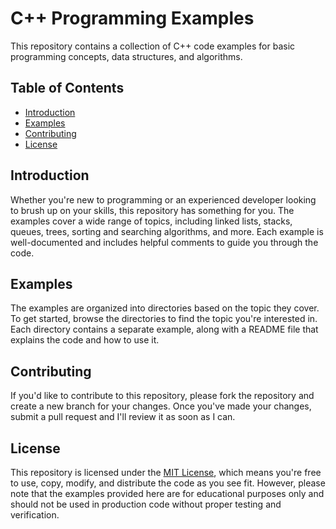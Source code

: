 # C++ Programming Examples

This repository contains a collection of C++ code examples for basic programming concepts, data structures, and algorithms.

## Table of Contents

- [Introduction](#introduction)
- [Examples](#examples)
- [Contributing](#contributing)
- [License](#license)

## Introduction

Whether you're new to programming or an experienced developer looking to brush up on your skills, this repository has something for you. The examples cover a wide range of topics, including linked lists, stacks, queues, trees, sorting and searching algorithms, and more. Each example is well-documented and includes helpful comments to guide you through the code.

## Examples

The examples are organized into directories based on the topic they cover. To get started, browse the directories to find the topic you're interested in. Each directory contains a separate example, along with a README file that explains the code and how to use it.

## Contributing

If you'd like to contribute to this repository, please fork the repository and create a new branch for your changes. Once you've made your changes, submit a pull request and I'll review it as soon as I can.

## License

This repository is licensed under the [MIT License](LICENSE), which means you're free to use, copy, modify, and distribute the code as you see fit. However, please note that the examples provided here are for educational purposes only and should not be used in production code without proper testing and verification.
